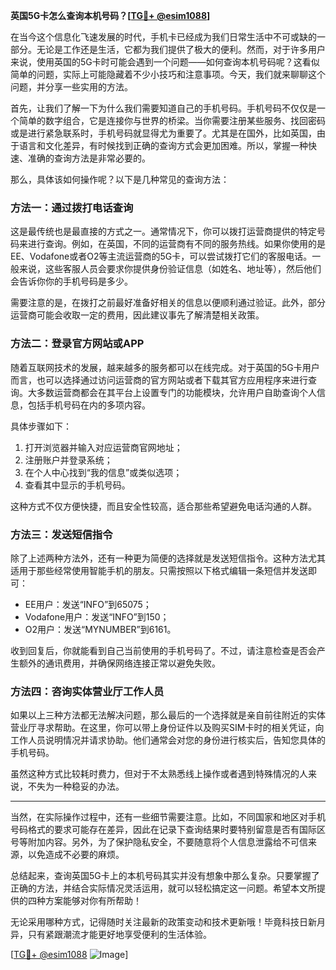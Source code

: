**英国5G卡怎么查询本机号码？[[TG💪+ @esim1088](https://t.me/s/esim1088)]**

在当今这个信息化飞速发展的时代，手机卡已经成为我们日常生活中不可或缺的一部分。无论是工作还是生活，它都为我们提供了极大的便利。然而，对于许多用户来说，使用英国的5G卡时可能会遇到一个问题——如何查询本机号码呢？这看似简单的问题，实际上可能隐藏着不少小技巧和注意事项。今天，我们就来聊聊这个问题，并分享一些实用的方法。

首先，让我们了解一下为什么我们需要知道自己的手机号码。手机号码不仅仅是一个简单的数字组合，它是连接你与世界的桥梁。当你需要注册某些服务、找回密码或是进行紧急联系时，手机号码就显得尤为重要了。尤其是在国外，比如英国，由于语言和文化差异，有时候找到正确的查询方式会更加困难。所以，掌握一种快速、准确的查询方法是非常必要的。

那么，具体该如何操作呢？以下是几种常见的查询方法：

### 方法一：通过拨打电话查询

这是最传统也是最直接的方式之一。通常情况下，你可以拨打运营商提供的特定号码来进行查询。例如，在英国，不同的运营商有不同的服务热线。如果你使用的是EE、Vodafone或者O2等主流运营商的5G卡，可以尝试拨打它们的客服电话。一般来说，这些客服人员会要求你提供身份验证信息（如姓名、地址等），然后他们会告诉你你的手机号码是多少。

需要注意的是，在拨打之前最好准备好相关的信息以便顺利通过验证。此外，部分运营商可能会收取一定的费用，因此建议事先了解清楚相关政策。

### 方法二：登录官方网站或APP

随着互联网技术的发展，越来越多的服务都可以在线完成。对于英国的5G卡用户而言，也可以选择通过访问运营商的官方网站或者下载其官方应用程序来进行查询。大多数运营商都会在其平台上设置专门的功能模块，允许用户自助查询个人信息，包括手机号码在内的多项内容。

具体步骤如下：
1. 打开浏览器并输入对应运营商官网地址；
2. 注册账户并登录系统；
3. 在个人中心找到“我的信息”或类似选项；
4. 查看其中显示的手机号码。

这种方式不仅方便快捷，而且安全性较高，适合那些希望避免电话沟通的人群。

### 方法三：发送短信指令

除了上述两种方法外，还有一种更为简便的选择就是发送短信指令。这种方法尤其适用于那些经常使用智能手机的朋友。只需按照以下格式编辑一条短信并发送即可：

- EE用户：发送“INFO”到65075；
- Vodafone用户：发送“INFO”到150；
- O2用户：发送“MYNUMBER”到6161。

收到回复后，你就能看到自己当前使用的手机号码了。不过，请注意检查是否会产生额外的通讯费用，并确保网络连接正常以避免失败。

### 方法四：咨询实体营业厅工作人员

如果以上三种方法都无法解决问题，那么最后的一个选择就是亲自前往附近的实体营业厅寻求帮助。在这里，你可以带上身份证件以及购买SIM卡时的相关凭证，向工作人员说明情况并请求协助。他们通常会对您的身份进行核实后，告知您具体的手机号码。

虽然这种方式比较耗时费力，但对于不太熟悉线上操作或者遇到特殊情况的人来说，不失为一种稳妥的办法。

---

当然，在实际操作过程中，还有一些细节需要注意。比如，不同国家和地区对手机号码格式的要求可能存在差异，因此在记录下查询结果时要特别留意是否有国际区号等附加内容。另外，为了保护隐私安全，不要随意将个人信息泄露给不可信来源，以免造成不必要的麻烦。

总结起来，查询英国5G卡上的本机号码其实并没有想象中那么复杂。只要掌握了正确的方法，并结合实际情况灵活运用，就可以轻松搞定这一问题。希望本文所提供的四种方案能够对你有所帮助！

无论采用哪种方式，记得随时关注最新的政策变动和技术更新哦！毕竟科技日新月异，只有紧跟潮流才能更好地享受便利的生活体验。

[[TG💪+ @esim1088](https://t.me/s/esim1088) ![Image](https://i.postimg.cc/4NQfJmqS/Snipaste-2025-05-13-00-14-12.png)]